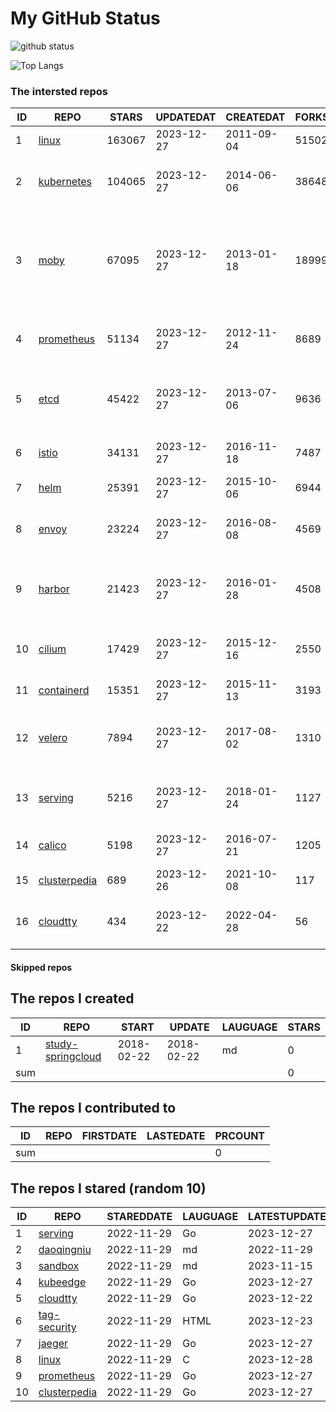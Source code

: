 # My GitHub Status

<img src="https://github-readme-stats-1.yihong0618.vercel.app/api?username=daoqingniu&show_icons=true&&&hide_title=true&count_private=true" alt="github status" />

![Top Langs](https://github-readme-stats-1.yihong0618.vercel.app/api/top-langs/?username=daoqingniu&layout=compact)

<!--START_SECTION:github_repos-->
### The intersted repos
| ID |                              REPO                               | STARS  | UPDATEDAT  | CREATEDAT  | FORKSCOUNT |                                                DESCRIPTIONS                                                |
|----|-----------------------------------------------------------------|--------|------------|------------|------------|------------------------------------------------------------------------------------------------------------|
|  1 | [linux](https://github.com/torvalds/linux)                      | 163067 | 2023-12-27 | 2011-09-04 |      51502 | Linux kernel source tree                                                                                   |
|  2 | [kubernetes](https://github.com/kubernetes/kubernetes)          | 104065 | 2023-12-27 | 2014-06-06 |      38648 | Production-Grade Container Scheduling and Management                                                       |
|  3 | [moby](https://github.com/moby/moby)                            |  67095 | 2023-12-27 | 2013-01-18 |      18999 | The Moby Project - a collaborative project for the container ecosystem to assemble container-based systems |
|  4 | [prometheus](https://github.com/prometheus/prometheus)          |  51134 | 2023-12-27 | 2012-11-24 |       8689 | The Prometheus monitoring system and time series database.                                                 |
|  5 | [etcd](https://github.com/etcd-io/etcd)                         |  45422 | 2023-12-27 | 2013-07-06 |       9636 | Distributed reliable key-value store for the most critical data of a distributed system                    |
|  6 | [istio](https://github.com/istio/istio)                         |  34131 | 2023-12-27 | 2016-11-18 |       7487 | Connect, secure, control, and observe services.                                                            |
|  7 | [helm](https://github.com/helm/helm)                            |  25391 | 2023-12-27 | 2015-10-06 |       6944 | The Kubernetes Package Manager                                                                             |
|  8 | [envoy](https://github.com/envoyproxy/envoy)                    |  23224 | 2023-12-27 | 2016-08-08 |       4569 | Cloud-native high-performance edge/middle/service proxy                                                    |
|  9 | [harbor](https://github.com/goharbor/harbor)                    |  21423 | 2023-12-27 | 2016-01-28 |       4508 | An open source trusted cloud native registry project that stores, signs, and scans content.                |
| 10 | [cilium](https://github.com/cilium/cilium)                      |  17429 | 2023-12-27 | 2015-12-16 |       2550 | eBPF-based Networking, Security, and Observability                                                         |
| 11 | [containerd](https://github.com/containerd/containerd)          |  15351 | 2023-12-27 | 2015-11-13 |       3193 | An open and reliable container runtime                                                                     |
| 12 | [velero](https://github.com/vmware-tanzu/velero)                |   7894 | 2023-12-27 | 2017-08-02 |       1310 | Backup and migrate Kubernetes applications and their persistent volumes                                    |
| 13 | [serving](https://github.com/knative/serving)                   |   5216 | 2023-12-27 | 2018-01-24 |       1127 | Kubernetes-based, scale-to-zero, request-driven compute                                                    |
| 14 | [calico](https://github.com/projectcalico/calico)               |   5198 | 2023-12-27 | 2016-07-21 |       1205 | Cloud native networking and network security                                                               |
| 15 | [clusterpedia](https://github.com/clusterpedia-io/clusterpedia) |    689 | 2023-12-26 | 2021-10-08 |        117 | The Encyclopedia of Kubernetes clusters                                                                    |
| 16 | [cloudtty](https://github.com/cloudtty/cloudtty)                |    434 | 2023-12-22 | 2022-04-28 |         56 | A Friendly Kubernetes CloudShell (Web Terminal) !                                                          |



#### Skipped repos
<!--END_SECTION:github_repos-->

<!--START_SECTION:my_github-->
## The repos I created
| ID  |                                 REPO                                 |   START    |   UPDATE   | LAUGUAGE | STARS |
|-----|----------------------------------------------------------------------|------------|------------|----------|-------|
|   1 | [study-springcloud](https://github.com/daoqingniu/study-springcloud) | 2018-02-22 | 2018-02-22 | md       |     0 |
| sum |                                                                      |            |            |          |     0 |

## The repos I contributed to
| ID  | REPO | FIRSTDATE | LASTEDATE | PRCOUNT |
|-----|------|-----------|-----------|---------|
| sum |      |           |           |       0 |

## The repos I stared (random 10)
| ID |                              REPO                               | STAREDDATE | LAUGUAGE | LATESTUPDATE |
|----|-----------------------------------------------------------------|------------|----------|--------------|
|  1 | [serving](https://github.com/knative/serving)                   | 2022-11-29 | Go       | 2023-12-27   |
|  2 | [daoqingniu](https://github.com/daoqingniu/daoqingniu)          | 2022-11-29 | md       | 2022-11-29   |
|  3 | [sandbox](https://github.com/cncf/sandbox)                      | 2022-11-29 | md       | 2023-11-15   |
|  4 | [kubeedge](https://github.com/kubeedge/kubeedge)                | 2022-11-29 | Go       | 2023-12-27   |
|  5 | [cloudtty](https://github.com/cloudtty/cloudtty)                | 2022-11-29 | Go       | 2023-12-22   |
|  6 | [tag-security](https://github.com/cncf/tag-security)            | 2022-11-29 | HTML     | 2023-12-23   |
|  7 | [jaeger](https://github.com/jaegertracing/jaeger)               | 2022-11-29 | Go       | 2023-12-27   |
|  8 | [linux](https://github.com/torvalds/linux)                      | 2022-11-29 | C        | 2023-12-28   |
|  9 | [prometheus](https://github.com/prometheus/prometheus)          | 2022-11-29 | Go       | 2023-12-27   |
| 10 | [clusterpedia](https://github.com/clusterpedia-io/clusterpedia) | 2022-11-29 | Go       | 2023-12-27   |

<!--END_SECTION:my_github-->
